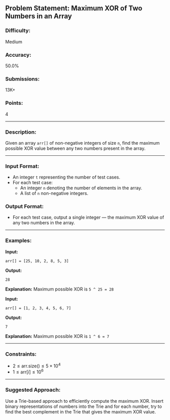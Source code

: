 ## Problem Statement: Maximum XOR of Two Numbers in an Array

### Difficulty:
Medium

### Accuracy:
50.0%

### Submissions:
13K+

### Points:
4

---

### Description:
Given an array `arr[]` of non-negative integers of size `n`, find the maximum possible XOR value between any two numbers present in the array.

---

### Input Format:
- An integer `t` representing the number of test cases.
- For each test case:
  - An integer `n` denoting the number of elements in the array.
  - A list of `n` non-negative integers.

### Output Format:
- For each test case, output a single integer — the maximum XOR value of any two numbers in the array.

---

### Examples:
**Input:**
```
arr[] = [25, 10, 2, 8, 5, 3]
```
**Output:**
```
28
```
**Explanation:**
Maximum possible XOR is `5 ^ 25 = 28`

**Input:**
```
arr[] = [1, 2, 3, 4, 5, 6, 7]
```
**Output:**
```
7
```
**Explanation:**
Maximum possible XOR is `1 ^ 6 = 7`

---

### Constraints:
- $2 \leq \text{arr.size()} \leq 5 \times 10^4$
- $1 \leq \text{arr}[i] \leq 10^6$

---

### Suggested Approach:
Use a Trie-based approach to efficiently compute the maximum XOR. Insert binary representations of numbers into the Trie and for each number, try to find the best complement in the Trie that gives the maximum XOR value.

